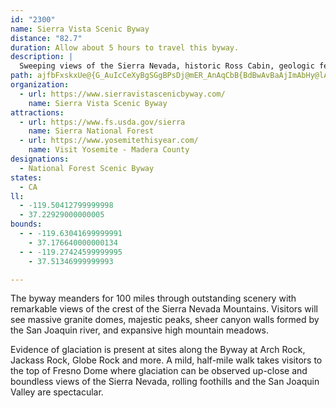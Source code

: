 ```yaml
---
id: "2300"
name: Sierra Vista Scenic Byway
distance: "82.7"
duration: Allow about 5 hours to travel this byway.
description: |
  Sweeping views of the Sierra Nevada, historic Ross Cabin, geologic features such as Fuller Buttes, Balloon Dome and Globe Rock, estuaries at Jackass Meadow, access to the John Muir and Ansel Adams wilderness areas, the cultural values experienced at the Sierra Mono Indian Museum; all on a 90 mile loop just outside Yosemite National Park. Add a side trip to the exact geographic center of California or Nelder Grove of Giant Sequoias. Welcome to the Sierra Vista Scenic Byway.
path: ajfbFxskxUe@{G_AuIcCeXyBgSGgBPsDj@mER_AnAqCbB{BdBwAvBaAjImAbHy@lACrC\rCFlFIrFeAvEsBpGeAn@e@bAsAlJuU~@uEXs@~@sAnAk@pAYlCEtAY|AKjGkCp@OvD@~@Mn@YtNgNfD{DpCmEhGoL~AwBrBgBn@Yh@QzCGzBk@vCgA`A_AtCmEfA}@|ViGnCSdC?|CKvHoLfDsD~@s@f@kBPeEDiDs@gEDWXa@bBEhBLnBx@^Gv@c@hB{AdB_@jD~Ad@SReBDgGnAmCl@mFxAgGj@kAr@s@bD_B\g@t@eEXu@Xo@^[n@c@`HAPK^{@X}BpBgF^aBnAmIDaBKsAHo@n@wB~B_M\a@nAQbEmExA_DpAmBRmASaEeAsCKkBgB_FgEmBm@Ka@[EeAReDIa@oBuGs@e@u@gAy@IsBvAyBz@mA~Ae@Xo@BWOUm@?_@`@{AP_BEqAYy@oAsA}@g@m@M{CUYIgD_C}@E_Bd@o@EKMIWDa@N]|@y@z@gBHy@NQR?ZPRd@bAxAdAd@r@@x@KbBeAZULe@d@_Dh@aBYkAsDmCo@q@qCmDe@_Ai@}EYi@o@s@_@sAOkACgAN_AH{AEk@e@gB}CgDcAWy@eAOm@EeAC_AHyAUm@}AaAIQK_@OyB_@eAw@a@iDDiAZcBjAYdAE`CKx@Yp@_@r@qDxE}@Ro@CoD}@yAKiCZmBb@gAOiFuB}@k@mEa@a@Kw@a@kCsFc@c@sBe@uJgAo@{@Qo@DqFSq@[m@YW}EuCmAeBUk@s@yCaAiFm@eFIuKmCuHcB_Dk@q@mDwL}BeDwEmB_BeAe@y@aLw^YyATuEIy@iA{EUwEEs[_A{MgBuO_AyD}A{@YWUa@s@uLUeAe@eA}@s@{F_DiBsAcCuHsA_MG}BhBcHH}@V{QF_PTiAnCgGlAwBdBaB`AsAZcA\gD@gB[sBYw@gF{Gg@u@Mq@CyALsCzBcPBm@Y}Aq@_C}@cB_BqBcAYwBYcAD}FjCeAt@}E~EwAf@uC^cAdAo@`CiAxCyBpDw@l@k@RyAJeI_Co@?u@PgBbAgEbDeA`@i@v@Qh@m@~Ei@~@gBlBeC~Ac@f@{@~BsA~EmAtAe@DqBrA_AvAuCfCc@rBiAjAu@XyAMi@Qg@_@{AqBs@_@yBUyA?m@D_@RyBrB_Af@sAb@yARmDJ_@CsC{@gIeGcAgAcCmEcEeE}B{CgBgBkA_B_AmBcAeE_@uDAkAd@yDDw@W}Do@yEA}ADyAhAcOCgB[uCu@cBcAoAwBwAmBgAoBw@o@MoA`@o@j@g@fAQbAi@bEo@nASNu@Vc@@qHOiE]c@Ho@f@o@~A?lAI^Yf@s@d@eArBe@\cBXg@l@aAxBsBhB_@tAD`@b@tAIt@i@^_@Cs@[yHIs@d@}BvBo@`Ai@xAc@Xe@J]Ii@u@eBmGCsAKS_Ck@Sg@Mu@AiDa@YaAwAIyC_@cAyAyBcAwBcAdDkAlAs@dDOrBORk@Xu@x@W~@SlBHd@n@x@xApAh@|CHbBSrB?XlAlC@l@QfB]p@{LFi@HcAz@[?cAa@SFa@d@]Lo@AmAcAk@Di@Ry@jAOdBi@jAeAh@yBH}@YiBiBcF{@cA_Aw@_DKGoAM_BLYM]yB_@q@yFPs@Is@u@{@sCgBsHU[o@]}@Ee@\IRo@hFMNy@RiCbE_AnB_@|By@p@yBr@Y\ITHr@x@bCCTQ\}AY_CsAd@sIEaEc@mASOa@EqCj@o@BiBe@sALc@Xa@dAy@`AmEh@}AzAu@Z}@t@e@xALpEWbCU`AmA`DS~Bg@vBSLOQDoL[g@SKSDk@r@}BtFi@bA_@FgBAkBf@c@d@eAnCyAfCc@VgBJq@d@o@nAa@dDuCrGiAfAcCd@o@MiAq@y@Wi@?mCnAgDh@yBbCcAf@eA\gFpEsEAcBa@Si@Em@Ae@Jg@n@y@~@e@|@Sz@e@l@gBvBsAN_@NkAYeDPm@r@s@\m@Zw@XuDdAyB\sCDeBY{DUs@}D_EUm@BwAfB{Hf@sAXW~Bu@bAsC^s@vCqBd@y@Nm@b@mCtAgG\kAd@aAX}AYuCXeJ?uDIgBY_@o@c@}FiAm@LsDdCiCzDIp@BhBIx@i@lAsDdGYv@SxAAlCOn@qAbC_EzE_AfCMGi@yB_AkBuAyAIkAYg@_@[{AUwA\_@ZWb@UrA_AfDo@`AsAp@gBXqJl@uCJy@M_Ay@]y@A]dA}CDo@ViFMaDBq@Dk@r@_CT}A@cCQmBc@{@e@]{ASgC?aE^i@j@i@zAAdBTlAA^a@dA[^sB`BaFxBiCx@O\M~@k@lC_@`@cAXsFSs@Vo@zAEfAdB~H?lAU^YVi@FiCCg@PSVQd@IzAU`B_@|@[P_JR_@`@q@lC}@fBMj@\jBtClCj@t@Jn@IzBOl@SRu@ZYX]bBAd@^bCKfA_@fAw@d@e@t@CxEoArDOxBIdEK`Am@~@qFlFa@lAYXoAXy@_@g@s@UyAJo@Ak@Kk@o@gA{@?oB~@sA?U_@Uw@MmCWoAc@y@g@i@k@Ui@Ke@@i@PsAfAy@^_APy@Si@e@gC_E[Ys@G}A^u@t@_BbCs@t@mD`BiBb@s@?_A_@sDyDi@S]CaAVoA~@a@x@Kr@E~@HzIM~BSd@QZ_@RgBd@i@b@[r@gAbD{@bAYj@Sb@e@|Co@jA}Dt@UPeE`IyE`IeAfDS~Be@jA_PjQaGdAy@dAQx@WlEKn@_@v@}ExAgAr@y@VeAe@uBeDw@q@}CoAyCeBiAMoBwBs@Yi@?m@Ve@tAaB~H]d@YPiAEgEeBcBe@e@Fs@j@oBl@m@x@{A|Dm@hE?r@Rr@bBpDIr@Sj@e@Zi@HgHiC}CgB}Bu@o@I_AP}DdBcCxAiB`CcBpAiDz@cA|@c@`Ec@p@g@L}@Ko@m@IqBNaCEeBOkAg@aAaBgAqFkCoAEaAj@Wr@GVFt@z@pCBr@I~@QZ}@\cAIsCu@sE_@YSiDyEiAg@uDEq@XiAtAo@xA]xB\lHQfC[dAi@l@_Ad@aEl@k@t@e@hCWh@QRq@Lw@KwByBcAMiAJuBlAgB^e@Ci@Yo@y@i@{BEeBhCaFTy@?s@E_@cD{JmAsC[mACeA|BmKhAiDrA}@bB_@hAm@n@y@N_@@qAWaCo@gAa@_@cEmBoAiBI{BBy@b@sAj@q@bAs@dMGrEMjAi@h@a@f@s@XiARuA?wBWaE_@aFUsA]m@{@y@sAs@y@s@yByCi@WqIaA}Ak@a@m@SmE}AyC_CmFyA}BqAm@k@MsFEw@QeCwCw@]iFRaHoAsFOmBmAUy@@kAf@_AfHcDhCyBdAwEr@o@v@]~CdAv@SpAs@xCy@|@e@r@y@hC{Dd@WbAGdCs@l@_HH_Jm@{AoAyAiAYy@@iRnAyAQ}DkCcA[cGOu@OuKsHwDgD{@kAwBoFoAkAiCqAmDmA}AEiCNiBQmAy@kMkEuAiAc@uAoAaCgDyDiDoCs@QwHdBoLxBuBPsACqG{@yWyEkJsAkM?wBs@{AcA}@{A_@}AOmA?aADs@lCgNTyBBsCSmDiAyJyAwDy@}@eKgAo@SmDcCuDgA}AmAc@m@c@yC_A_AsAa@wJ_ByAe@_@q@KyBx@uDCsAMm@q@uAsCoDw@w@cDaBqI_D[u@Ik@EaANwCCmA_ByD_AyCo@e@kC_@eB{@Q_BCeANuA@qBLaAh@}@t@[vBE`MlA~@_@h@eAHgAOkAsDiHcAsAoAyBm@mBo@qHe@{A}AeB}@uAO_AB_ANk@R_@n@g@^Ex@D~Bl@bAm@n@_ArAgDxAsAx@iBNo@BwAg@{EA_AD{@d@sAhCiFRsADuAYuH?kBy@_FuAyDmHwMiBeCcAy@_BYqAPq@^iAJc@?y@Y_AcAgBuCy@cAmE{DiAyAa@qASuBNiPOgDo@sGCaEe@mD_@q@{I{JoAqCSiAc@iAu@{C[k@i@a@aA]aAo@w@q@y@qAYiA{BiCU{@I_ADyCMaBq@mBiAkA_Bs@aB]}AO_A?_BZuAx@cAb@iATmE\yBf@cB|@iAz@yA~AsLzGkC`AaGv@iA^mDfBkLlHcVlJkEx@qBLe@EiFuAm@Wg@_@}CuCsGsKqAgA_HeDaI{EwFgCs@i@}E{EyBmAiBc@uJwAk@UmC_BaH{Gm@Ki@Na@r@_@fAe@rCSd@s@r@aEpCo@r@cCbGsAxG{@zBo@b@{I~AULcCrCo@Zm@JeB?w@_@UaAIsAOm@_D_G}@y@e@MiAEs@FcGxAs@FwAMQKo@}@o@W]?sBw@_G}E_FwCuEyD]Oy@I_Ab@c@n@QpA}BbIsCvEaDtGqAxBs@v@o@N{DJiDGeKXa@Tc@b@s@jAk@hAgErKI^UxHOlAg@lA{@R}DkAiBMiCJkIMi@H[j@ZdDRxCV~@R`CIdCu@tFI`BH\TZh@\l@JtAx@\t@NfCYv@w@j@uAZcBPyA?_Aj@mEtFUj@Ix@DjAv@tE\fINzIEpBIfAkCzEmCjDYlAMhDFvEI~As@nB[jE^tALvAZfAn@|@Tx@LlA?~@Sz@E~CNtDi@zTOxAgCrEsEpNK|BFtBl@xArBvCrArA~AlChArArAfCrAxDrDfJhDfLxCpSR|@n@zAr@pAvGbIvElHhEzHx@r@rD~@^l@`ExKpAfFRtBE~Gi@`EEpAp@tIF~CTrA^fDD`CR|A|BnDn@vAD`BUvDcA`DsBlCiAfDyA~BoAlDE~@VhCFpFNrANjDz@lDXfBAPwChGsC`HmAxDe@~Be@`ASxAyBxEi@tCu@|BDlBr@zDdClHIlB_B~GSz@Aj@Dl@^r@hAdAXjAElBw@fEBj@Rl@x@lBCr@O|Au@`A{F~Au@Xc@^UxA?`@Jp@v@~@d@\hAT|D`BnAxAXpBmA`GkBtPOp@YZcNYg@f@YjA}AdEMz@Vp@Tj@rArBbFlHrBnExDfGf@vATlAIdAOb@Jh@jJfGpClAzJxCvH`D~GrDR^Ax@i@tDg@|BHdAx@`AnBrAvAdDnBEn@k@|@e@~@ExB\bAgATq@\KH^@~@KlBT`CnC~KxAfFpAnDbJ`SPdAPnPJp@lArB`EfAnCSvA_@nAr@T?NSl@cCx@cAnA_@rAXxChCz@rBf@pBxDxArEtAzEnCrX|UfBxBb@r@Zz@Hv@GxBOf@kBlBwD~Em@`BLzAvAvBpA`E|BdB`@x@LdBUd@s@`@}A`@UAYEYYo@mA_@YUEy@J_Ar@cAf@yB\}@E_@Li@d@c@xABxCSfB_@d@a@RaAPyFKi@EqD}@i@VQ`@I|Ad@zA`F~I~A~BvA`AtBd@`CJnG_@fAe@nDw@rADzBMtCJn@PlCfBxDhAlBhAr@l@bCxDr@fBz@zCnIbSLdA_@fE?pAvBxGXTd@JtA?xJmBj@G`BT~QnKt@V|CdCfKnGhBbB|A|C^dBTp@dL`JjEhC~@~@n@pA@xA\`ApGrGt@jGX`@lBdA~CfEhArCbBlJTRR@fDOxCt@xAMx@l@dCzG`DpFbAlCVlBKxAYlAA\z@rB|@fAvGfBrAfBtApFlCtEr@f@nAPlCS`@Lr@x@r@jCJLnDxClInFbDjDtAjAvDlAnAD\LjA~AbAz@lFp@lBD~C`Fb@d@|FxEfDfBj@~BjBnDb@vAl@p@|EzBpFfB|Dj@fGrAbD^|FSn@DpFhIdB`B|BxAnAjAr@dAbAfF`@~@b@DXRBr@MjCd@t@jDvArF`AzFD`Af@pAjBnA`Dr@v@fJzFbDPlBd@xERbA]^b@d@E~@~@tGbMrCxGxElGvFzD|DxDfDlA|F~CzAPb@h@XhBb@hHi@dDwAnEi@fA{AxGUvCPfC\hAvC\jBe@nABb@NlBdB^^@l@e@jBHtA|@d@bEpD~A`Cd@vB`@TZL^ArEsBfCKt@j@~@~AfB`AlErAnCfAl@H~CfAbCd@d@Vv@`AXlADpA_@~AElBNr@PhCKpBD`AJb@p@`@b@G\c@hAOrAe@XY\mAz@mGb@QrAQ~BHnAo@f@}@ZwDYuCo@kAe@EgADeAQCm@Re@lAGnATr@IvCEzAWn@Ux@wAr@e@~@SlBGz@LzErC~@RtBjBv@fC@l@K^YRyAPcAXyCzAgDh@o@XUl@Cv@\hACr@u@pF?xAIz@u@dB^p@nAz@^h@b@tA`@p@b@Ib@[Ce@Qe@}@kAo@[IW?_@b@OnAFx@YVa@@eCN_B?c@Nc@XQTFRXGjBBj@vBfDn@jBSfAUl@TdCNXf@KP[?o@QgA`@q@\Sb@HZ^SrBl@hA`Ar@Bj@UlAu@lC@t@x@r@rAXd@ERMtC_CRe@EmBOkAhAmDE{A^e@p@NVv@o@jCx@zGhAjAf@rA\xADbAaAdCMdAE~C_@x@cAl@wAxA_C`AuAjAmA?EdA^t@x@P~ADjCjAtCXrDD~@x@~ArBKlAg@x@aARYrCsAxBBdAj@nAlAp@j@?t@a@tBeFxAe@d@Ed@Hv@KbCsAhBQh@k@~@oBX_BMwBFs@x@a@x@Pt@^x@|@r@xAX\hCW~BvDxAl@vAG`A]lAGXf@bBp@nAF|@eAd@MlEz@nA^x@jAXrBh@dB^^hC_@xB?|@^bC^hAZdCbClAI^NXh@vBpCVxAl@zARVxBlANV\fDZRXf@hBjE~@~@zCzDpARZPVXHx@uArDJZ`@h@bAl@\d@XtBn@jC`@J|CLrAWh@BxAzBtBjBp@XdBP`I_@l@H~@b@nB~Ax@^jGYf@LdDjBd@FpF_AxBJrA~@Zl@NpABlDNtArBrFnCjGxAtAbBjAvB~@v@Cx@_@|@MjGz@d@GnAe@n@NbCvBr@Tx@Kb@e@h@kAt@o@zCqAzCVh@Zx@~@~@p@|@X^KbAy@d@DrC`CrAl@rAb@z@Ln@G|@w@Ts@Ly@Y{F?o@bBwEd@KnByDb@]b@Bh@pATLXKPe@NeAb@y@`@Mf@LNh@Ir@Hl@X@T[v@mBNQ`@?vBp@fJ|RXlB?~ASzAoFxMiAlB}@dAy@r@uBz@qFdBgE~AoBrAm@~@e@rBMzB[|Bm@lBqBzFsAjCcBfBgElByAX{AMuDwAeAUs@FqAbAa@|@[nCIpG_@jNIrA}@nFkApDmDnG_ArBmCtKe@~Aq@`DeBdHcBbF{@pB}BnBy@h@oEnBkA~@sFlGwAp@{Af@{DXcLJwBPe@NqAJeAh@_Al@y@dAq@fB]hB?rCx@zKIjDy@zDe@|AsC|GYpAy@`KSdB_@nAy@vA{\|^kO|O}CrF]fAeBzD}A~DoAdCqJnKiBxCs@dBu@`Eo@hJc@fMEbROdCi@dDkA`DkBtCcDdD_BzBs@|Ae@nB
organization:
  - url: https://www.sierravistascenicbyway.com/
    name: Sierra Vista Scenic Byway
attractions:
  - url: https://www.fs.usda.gov/sierra
    name: Sierra National Forest
  - url: https://www.yosemitethisyear.com/
    name: Visit Yosemite - Madera County
designations:
  - National Forest Scenic Byway
states:
  - CA
ll:
  - -119.50412799999998
  - 37.22929000000005
bounds:
  - - -119.63041699999991
    - 37.176640000000134
  - - -119.27424599999995
    - 37.51346999999993

---
```


The byway meanders for 100 miles through outstanding scenery with remarkable views of the crest of the Sierra Nevada Mountains. Visitors will see massive granite domes, majestic peaks, sheer canyon walls formed by the San Joaquin river, and expansive high mountain meadows.

Evidence of glaciation is present at sites along the Byway at Arch Rock, Jackass Rock, Globe Rock and more. A mild, half-mile walk takes visitors to the top of Fresno Dome where glaciation can be observed up-close and boundless views of the Sierra Nevada, rolling foothills and the San Joaquin Valley are spectacular.
